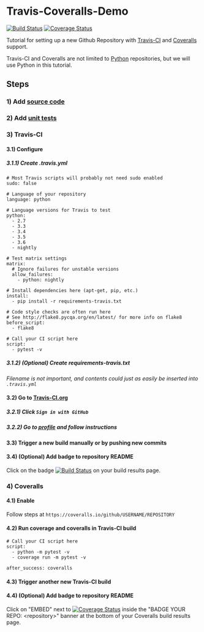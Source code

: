 # Travis-Coveralls-Demo

[![Build Status](https://travis-ci.org/cmccandless/Travis-Coveralls-Demo.svg?branch=master)](https://travis-ci.org/cmccandless/Travis-Coveralls-Demo) [![Coverage Status](https://coveralls.io/repos/github/cmccandless/Travis-Coveralls-Demo/badge.svg?branch=master)](https://coveralls.io/github/cmccandless/Travis-Coveralls-Demo?branch=master)

Tutorial for setting up a new Github Repository with [Travis-CI](https://travis-ci.org/) and [Coveralls](https://coveralls.io/) support.

Travis-CI and Coveralls are not limited to [Python](https://www.python.org/) repositories, but we will use Python in this tutorial.

## Steps

### 1) Add [source code](https://github.com/cmccandless/Travis-Coveralls-Demo/blob/9751a043c14376c40e60ed2c3ef4945cb56ca8e5/convert.py)

### 2) Add [unit tests](https://github.com/cmccandless/Travis-Coveralls-Demo/blob/9751a043c14376c40e60ed2c3ef4945cb56ca8e5/convert_test.py)

### 3) Travis-CI

#### 3.1) Configure

##### 3.1.1) Create .travis.yml

```YML
# Most Travis scripts will probably not need sudo enabled
sudo: false

# Language of your repository
language: python

# Language versions for Travis to test
python:
  - 2.7
  - 3.3
  - 3.4
  - 3.5
  - 3.6
  - nightly

# Test matrix settings
matrix:
  # Ignore failures for unstable versions
  allow_failures:
    - python: nightly

# Install dependencies here (apt-get, pip, etc.)
install:
  - pip install -r requirements-travis.txt

# Code style checks are often run here
# See http://flake8.pycqa.org/en/latest/ for more info on flake8
before_script:
  - flake8

# Call your CI script here
script:
  - pytest -v
```

##### 3.1.2) (Optional) Create requirements-travis.txt

*Filename is not important, and contents could just as easily be inserted into `.travis.yml`*

#### 3.2) Go to [Travis-CI.org](https://travis-ci.org/)

##### 3.2.1) Click `Sign in with GitHub`

##### 3.2.2) Go to [profile](https://travis-ci.org/profile/) and follow instructions

#### 3.3) Trigger a new build manually or by pushing new commits

#### 3.4) (Optional) Add badge to repository README

Click on the badge
[![Build Status](https://travis-ci.org/cmccandless/Travis-Coveralls-Demo.svg?branch=master)](https://travis-ci.org/cmccandless/Travis-Coveralls-Demo)
on your build results page.

### 4) Coveralls

#### 4.1) Enable

Follow steps at `https://coveralls.io/github/USERNAME/REPOSITORY`

#### 4.2) Run coverage and coveralls in Travis-CI build

``` YML
# Call your CI script here
script:
  - python -m pytest -v
  - coverage run -m pytest -v

after_success: coveralls
```

#### 4.3) Trigger another new Travis-CI build

#### 4.4) (Optional) Add badge to repository README

Click on "EMBED" next to
[![Coverage Status](https://coveralls.io/repos/github/cmccandless/Travis-Coveralls-Demo/badge.svg?branch=master)](https://coveralls.io/github/cmccandless/Travis-Coveralls-Demo?branch=master)
inside the "BADGE YOUR REPO: \<repository\>" banner at the bottom of your Coveralls build results page.